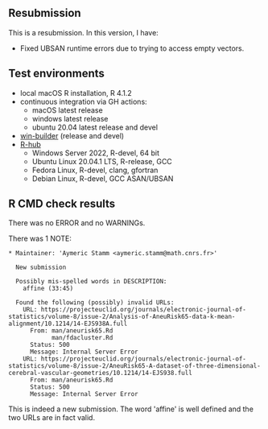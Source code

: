 ## Resubmission
This is a resubmission. In this version, I have:
* Fixed UBSAN runtime errors due to trying to access empty vectors.

## Test environments
* local macOS R installation, R 4.1.2
* continuous integration via GH actions:
  * macOS latest release
  * windows latest release
  * ubuntu 20.04 latest release and devel
* [win-builder](https://win-builder.r-project.org/) (release and devel)
* [R-hub](https://builder.r-hub.io)
  - Windows Server 2022, R-devel, 64 bit
  - Ubuntu Linux 20.04.1 LTS, R-release, GCC
  - Fedora Linux, R-devel, clang, gfortran
  - Debian Linux, R-devel, GCC ASAN/UBSAN

## R CMD check results
There was no ERROR and no WARNINGs.

There was 1 NOTE:

    * Maintainer: 'Aymeric Stamm <aymeric.stamm@math.cnrs.fr>'

      New submission

      Possibly mis-spelled words in DESCRIPTION:
        affine (33:45)

      Found the following (possibly) invalid URLs:
        URL: https://projecteuclid.org/journals/electronic-journal-of-statistics/volume-8/issue-2/Analysis-of-AneuRisk65-data-k-mean-alignment/10.1214/14-EJS938A.full
          From: man/aneurisk65.Rd
                man/fdacluster.Rd
          Status: 500
          Message: Internal Server Error
        URL: https://projecteuclid.org/journals/electronic-journal-of-statistics/volume-8/issue-2/AneuRisk65-A-dataset-of-three-dimensional-cerebral-vascular-geometries/10.1214/14-EJS938.full
          From: man/aneurisk65.Rd
          Status: 500
          Message: Internal Server Error

This is indeed a new submission. The word 'affine' is well defined and the two URLs are in fact valid.
